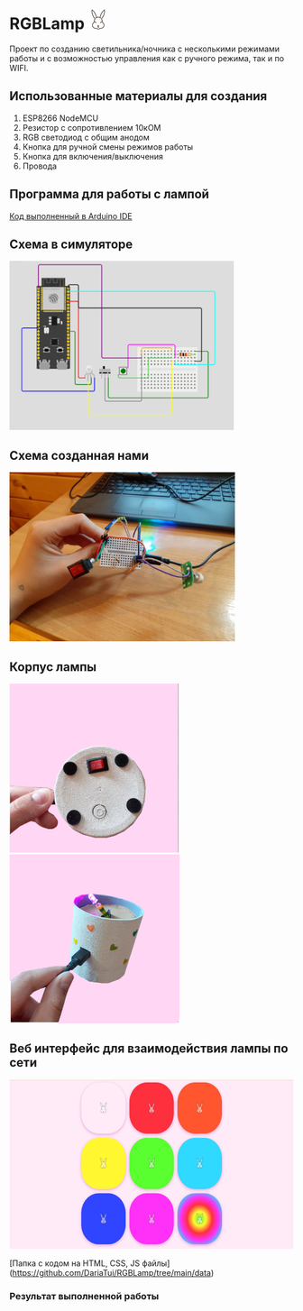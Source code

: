 # RGBLamp <img src="https://github.com/DariaTui/RGBLamp/blob/main/data/rabbit.png" height="35"/>

Проект по созданию светильника/ночника с несколькими режимами работы и с возможностью управления как с ручного режима, так и по WIFI.
<h2>Использованные материалы для создания</h2>

1. ESP8266 NodeMCU
2. Резистор с сопротивлением 10кОМ
3. RGB светодиод с общим анодом
4. Кнопка для ручной смены режимов работы
5. Кнопка для включения/выключения
6. Провода
<h2>Программа для работы с лампой</h2>

[Код выполненный в Arduino IDE](https://github.com/DariaTui/RGBLamp/blob/main/rabbitRGB_lamp.ino)
<h2>Схема в симуляторе</h2>
<img src="https://github.com/DariaTui/RGBLamp/blob/main/result/image.png" height="300"/>
<h2>Схема созданная нами</h2>
<img src="https://github.com/DariaTui/RGBLamp/blob/main/result/photo_2024-06-08_10-33-01.jpg" height="300"/>
<h2>Корпус лампы</h2>
<img src="https://github.com/DariaTui/RGBLamp/blob/main/result/Group%2012.jpg" height="300"/>
<img src="https://github.com/DariaTui/RGBLamp/blob/main/result/Group%2011.jpg" height="300"/>
<h2>Веб интерфейс для взаимодействия лампы по сети</h2>
<img src="https://github.com/DariaTui/RGBLamp/blob/main/result/web.jpg" height="300"/>

[Папка с кодом на HTML, CSS, JS файлы] (https://github.com/DariaTui/RGBLamp/tree/main/data)

### Результат выполненной работы
<img src="" height="300"/>
